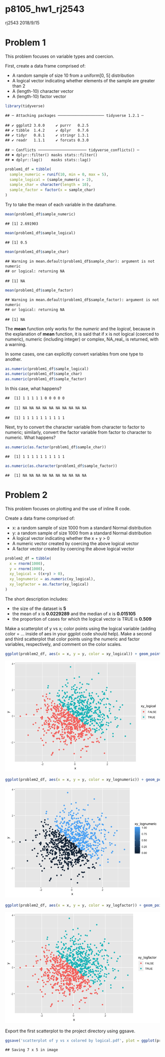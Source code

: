 p8105\_hw1\_rj2543
================
rj2543
2018/9/15

Problem 1
=========

This problem focuses on variable types and coercion.

First, create a data frame comprised of:

-   A random sample of size 10 from a uniform\[0, 5\] distribution
-   A logical vector indicating whether elements of the sample are greater than 2
-   A (length-10) character vector
-   A (length-10) factor vector

``` r
library(tidyverse)
```

    ## ─ Attaching packages ───────────────────── tidyverse 1.2.1 ─

    ## ✔ ggplot2 3.0.0     ✔ purrr   0.2.5
    ## ✔ tibble  1.4.2     ✔ dplyr   0.7.6
    ## ✔ tidyr   0.8.1     ✔ stringr 1.3.1
    ## ✔ readr   1.1.1     ✔ forcats 0.3.0

    ## ─ Conflicts ────────────────────── tidyverse_conflicts() ─
    ## ✖ dplyr::filter() masks stats::filter()
    ## ✖ dplyr::lag()    masks stats::lag()

``` r
problem1_df = tibble(
  sample_numeric = runif(10, min = 0, max = 5),
  sample_logical = (sample_numeric > 2),
  sample_char = character(length = 10),
  sample_factor = factor(x = sample_char)
)
```

Try to take the mean of each variable in the dataframe.

``` r
mean(problem1_df$sample_numeric)
```

    ## [1] 2.691903

``` r
mean(problem1_df$sample_logical)
```

    ## [1] 0.5

``` r
mean(problem1_df$sample_char)
```

    ## Warning in mean.default(problem1_df$sample_char): argument is not numeric
    ## or logical: returning NA

    ## [1] NA

``` r
mean(problem1_df$sample_factor)
```

    ## Warning in mean.default(problem1_df$sample_factor): argument is not numeric
    ## or logical: returning NA

    ## [1] NA

The **mean** function only works for the *numeric* and the *logical*, because in the explanation of **mean** function, it is said that if x is not logical (coerced to numeric), numeric (including integer) or complex, NA\_real\_ is returned, with a warning.

In some cases, one can explicitly convert variables from one type to another.

``` r
as.numeric(problem1_df$sample_logical)
as.numeric(problem1_df$sample_char)
as.numeric(problem1_df$sample_factor)
```

In this case, what happens?

    ##  [1] 1 1 1 1 1 0 0 0 0 0

    ##  [1] NA NA NA NA NA NA NA NA NA NA

    ##  [1] 1 1 1 1 1 1 1 1 1 1

Next, try to convert the character variable from character to factor to numeric; similarly, convert the factor variable from factor to character to numeric. What happens?

``` r
as.numeric(as.factor(problem1_df$sample_char))
```

    ##  [1] 1 1 1 1 1 1 1 1 1 1

``` r
as.numeric(as.character(problem1_df$sample_factor))
```

    ##  [1] NA NA NA NA NA NA NA NA NA NA

Problem 2
=========

This problem focuses on plotting and the use of inline R code.

Create a data frame comprised of:

-   x: a random sample of size 1000 from a standard Normal distribution
-   y: a random sample of size 1000 from a standard Normal distribution
-   A logical vector indicating whether the x + y &gt; 0
-   A numeric vector created by coercing the above logical vector
-   A factor vector created by coercing the above logical vector

``` r
problem2_df = tibble(
  x = rnorm(1000),
  y = rnorm(1000),
  xy_logical = ((x+y) > 0),
  xy_lognumeric = as.numeric(xy_logical),
  xy_logfactor = as.factor(xy_logical)
)
```

The short description includes:

-   the size of the dataset is **5**
-   the mean of x is **0.0229289** and the median of x is **0.015105**
-   the proportion of cases for which the logical vector is TRUE is **0.509**

Make a scatterplot of y vs x; color points using the logical variable (adding color = ... inside of aes in your ggplot code should help). Make a second and third scatterplot that color points using the numeric and factor variables, respectively, and comment on the color scales.

``` r
ggplot(problem2_df, aes(x = x, y = y, color = xy_logical)) + geom_point()
```

![](p8105_hw1_rj2543_files/figure-markdown_github/2plot-1.png)

``` r
ggplot(problem2_df, aes(x = x, y = y, color = xy_lognumeric)) + geom_point()
```

![](p8105_hw1_rj2543_files/figure-markdown_github/2plot-2.png)

``` r
ggplot(problem2_df, aes(x = x, y = y, color = xy_logfactor)) + geom_point()
```

![](p8105_hw1_rj2543_files/figure-markdown_github/2plot-3.png)

Export the first scatterplot to the project directory using ggsave.

``` r
ggsave('scatterplot of y vs x colored by logical.pdf', plot = ggplot(problem2_df, aes(x = x, y = y, color = xy_logical)) + geom_point())
```

    ## Saving 7 x 5 in image
